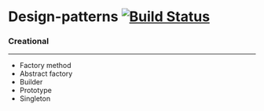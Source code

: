 # Design-patterns [![Build Status](https://travis-ci.com/oshkola/design-patterns.svg?branch=master)](https://travis-ci.com/oshkola/design-patterns)

###  Creational

***

  + Factory method
  + Abstract factory
  + Builder
  + Prototype
  + Singleton
